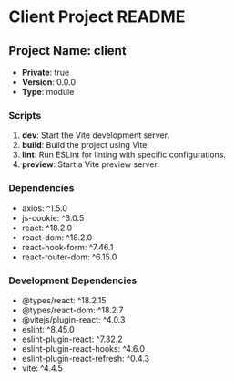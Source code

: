 # Client Project README

## Project Name: client

- **Private**: true
- **Version**: 0.0.0
- **Type**: module

### Scripts

1. **dev**: Start the Vite development server.
2. **build**: Build the project using Vite.
3. **lint**: Run ESLint for linting with specific configurations.
4. **preview**: Start a Vite preview server.

### Dependencies

- axios: ^1.5.0
- js-cookie: ^3.0.5
- react: ^18.2.0
- react-dom: ^18.2.0
- react-hook-form: ^7.46.1
- react-router-dom: ^6.15.0

### Development Dependencies

- @types/react: ^18.2.15
- @types/react-dom: ^18.2.7
- @vitejs/plugin-react: ^4.0.3
- eslint: ^8.45.0
- eslint-plugin-react: ^7.32.2
- eslint-plugin-react-hooks: ^4.6.0
- eslint-plugin-react-refresh: ^0.4.3
- vite: ^4.4.5